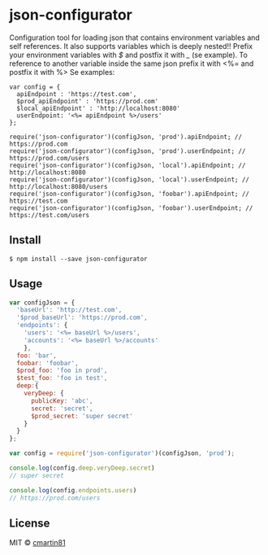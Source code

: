 # json-configurator

Configuration tool for loading json that contains environment variables and self references. 
It also supports variables which is deeply nested!!
Prefix your environment variables with *$* and postfix it with *_* (se example). To reference to another variable inside the same json prefix it with <%= and postfix it with %>
Se examples:

```
var config = {
  apiEndpoint : 'https://test.com',
  $prod_apiEndpoint' : 'https://prod.com'
  $local_apiEndpoint' : 'http://localhost:8080'
  userEndpoint: '<%= apiEndpoint %>/users'
};

require('json-configurator')(configJson, 'prod').apiEndpoint; // https://prod.com
require('json-configurator')(configJson, 'prod').userEndpoint; // https://prod.com/users
require('json-configurator')(configJson, 'local').apiEndpoint; // http://localhost:8080
require('json-configurator')(configJson, 'local').userEndpoint; // http://localhost:8080/users
require('json-configurator')(configJson, 'foobar').apiEndpoint; // https://test.com
require('json-configurator')(configJson, 'foobar').userEndpoint; // https://test.com/users
```


## Install

```
$ npm install --save json-configurator
```


## Usage

```js
var configJson = {
  'baseUrl': 'http://test.com',
  '$prod_baseUrl': 'https://prod.com',
  'endpoints': {
    'users': '<%= baseUrl %>/users',
	'accounts': '<%= baseUrl %>/accounts'
	},
  foo: 'bar',
  foobar: 'foobar',
  $prod_foo: 'foo in prod',
  $test_foo: 'foo in test',
  deep:{
    veryDeep: {
      publicKey: 'abc',
      secret: 'secret',
      $prod_secret: 'super secret'
    }
  }
};

var config = require('json-configurator')(configJson, 'prod');

console.log(config.deep.veryDeep.secret) 
// super secret

console.log(config.endpoints.users)
// https://prod.com/users

```

## License

MIT © [cmartin81](https://github.com/cmartin81)
